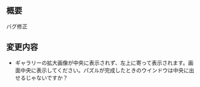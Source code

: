 ## 概要
バグ修正

## 変更内容
- ギャラリーの拡大画像が中央に表示されず、左上に寄って表示されます。画面中央に表示してください。パズルが完成したときのウインドウは中央に出せるじゃないですか？
